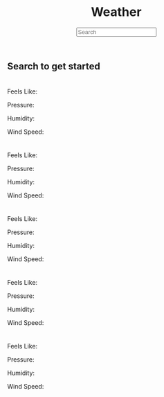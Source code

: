 <!DOCTYPE html>
<html lang="en">
  <head>
    <meta charset="UTF-8" />
    <meta name="viewport" content="width=device-width, initial-scale=1.0" />
    <title>Weather Forecast</title>
    <link rel="stylesheet" href="style.css" />
    <link
      href="https://fonts.googleapis.com/css2?family=Roboto&display=swap"
      rel="stylesheet"
    />
  </head>
  <body>
    <header class="header-wrapper">
      <h1 class="page-title">Weather</h1>
      <div class="search-wrapper">
        <input type="search" class="search-bar" placeholder="Search" />
        <div class="search-button"></div>
      </div>
    </header>
    <main class="main-wrapper">
      <div class="forecast-container">
        <h2 class="forecast-title">Search to get started</h2>
        <div class="cards-wrapper hidden">
          <div class="card-wrapper">
            <h3 class="date" data-key="0"></h3>
            <div class="card today">
              <p class="temp" data-key="0"></p>
              <p class="description" data-key="0"></p>
              <img src="" class="weather-icon" data-key="0" />
              <div class="summary">
                <p>
                  Feels Like: <span class="feels-like hl" data-key="0"></span>
                </p>
                <p>Pressure: <span class="pressure hl" data-key="0"></span></p>
                <p>Humidity: <span class="humidity hl" data-key="0"></span></p>
                <p>
                  Wind Speed: <span class="wind-speed hl" data-key="0"></span>
                </p>
              </div>
            </div>
          </div>
          <div class="card-wrapper">
            <h3 class="date" data-key="1"></h3>
            <div class="card today">
              <p class="temp" data-key="1"></p>
              <p class="description" data-key="1"></p>
              <img src="" class="weather-icon" data-key="1" />
              <div class="summary">
                <p>
                  Feels Like: <span class="feels-like hl" data-key="1"></span>
                </p>
                <p>Pressure: <span class="pressure hl" data-key="1"></span></p>
                <p>Humidity: <span class="humidity hl" data-key="1"></span></p>
                <p>
                  Wind Speed: <span class="wind-speed hl" data-key="1"></span>
                </p>
              </div>
            </div>
          </div>
          <div class="card-wrapper">
            <h3 class="date" data-key="2"></h3>
            <div class="card today">
              <p class="temp" data-key="2"></p>
              <p class="description" data-key="2"></p>
              <img src="" class="weather-icon" data-key="2" />
              <div class="summary">
                <p>
                  Feels Like: <span class="feels-like hl" data-key="2"></span>
                </p>
                <p>Pressure: <span class="pressure hl" data-key="2"></span></p>
                <p>Humidity: <span class="humidity hl" data-key="2"></span></p>
                <p>
                  Wind Speed: <span class="wind-speed hl" data-key="2"></span>
                </p>
              </div>
            </div>
          </div>
          <div class="card-wrapper">
            <h3 class="date" data-key="3"></h3>
            <div class="card today">
              <p class="temp" data-key="3"></p>
              <p class="description" data-key="3"></p>
              <img src="" class="weather-icon" data-key="3" />
              <div class="summary">
                <p>
                  Feels Like: <span class="feels-like hl" data-key="3"></span>
                </p>
                <p>Pressure: <span class="pressure hl" data-key="3"></span></p>
                <p>Humidity: <span class="humidity hl" data-key="3"></span></p>
                <p>
                  Wind Speed: <span class="wind-speed hl" data-key="3"></span>
                </p>
              </div>
            </div>
          </div>
          <div class="card-wrapper">
            <h3 class="date" data-key="4"></h3>
            <div class="card today">
              <p class="temp" data-key="4"></p>
              <p class="description" data-key="4"></p>
              <img src="" class="weather-icon" data-key="4" />
              <div class="summary">
                <p>
                  Feels Like: <span class="feels-like hl" data-key="4"></span>
                </p>
                <p>Pressure: <span class="pressure hl" data-key="4"></span></p>
                <p>Humidity: <span class="humidity hl" data-key="4"></span></p>
                <p>
                  Wind Speed: <span class="wind-speed hl" data-key="4"></span>
                </p>
              </div>
            </div>
          </div>
        </div>
      </div>
    </main>
    <script src="main.js"></script>
  </body>
</html>
